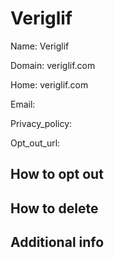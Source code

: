 
# Veriglif

Name: Veriglif

Domain: veriglif.com

Home: veriglif.com

Email: 

Privacy_policy: 

Opt_out_url: 



## How to opt out



## How to delete



## Additional info






